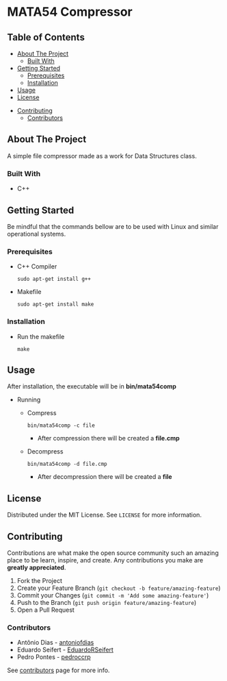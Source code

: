 # MATA54 Compressor
 
## Table of Contents

  - [About The Project](#about-the-project)
    - [Built With](#built-with)
  - [Getting Started](#getting-started)
    - [Prerequisites](#prerequisites)
    - [Installation](#installation)
  - [Usage](#usage)
  - [License](#license)
  <!-- - [Contact](#contact) -->
  - [Contributing](#contributing)
    - [Contributors](#contributors)
  <!-- - [Acknowledgements](#acknowledgements) -->


## About The Project

A simple file compressor made as a work for Data Structures class.

### Built With

* C++

## Getting Started

Be mindful that the commands bellow are to be used with Linux and similar operational systems.

### Prerequisites

* C++ Compiler

    ```
    sudo apt-get install g++
    ```

* Makefile

    ```
    sudo apt-get install make
    ```

### Installation

* Run the makefile

    ```
    make
    ```

## Usage

After installation, the executable will be in **bin/mata54comp**

- Running
  
  - Compress
  
    ```
    bin/mata54comp -c file
    ```

    - After compression there will be created a **file.cmp**

  - Decompress
 
    ```
    bin/mata54comp -d file.cmp
    ```

    - After decompression there will be created a **file**


## License

Distributed under the MIT License. See `LICENSE` for more information.

## Contributing

Contributions are what make the open source community such an amazing place to be learn, inspire, and create. Any contributions you make are **greatly appreciated**.

1. Fork the Project
2. Create your Feature Branch (`git checkout -b feature/amazing-feature`)
3. Commit your Changes (`git commit -m 'Add some amazing-feature'`)
4. Push to the Branch (`git push origin feature/amazing-feature`)
5. Open a Pull Request

### Contributors

* Antônio Dias - [antoniofdias](https://github.com/antoniofdias)
* Eduardo Seifert - [EduardoRSeifert](https://github.com/EduardoRSeifert)
* Pedro Pontes - [pedroccrp](https://github.com/pedroccrp)

See [contributors](https://github.com/pedroccrp/mata54-compressor/graphs/contributors) page for more info.

<!-- 
## Acknowledgements
* [Google Fonts](https://fonts.google.com/) 
-->
